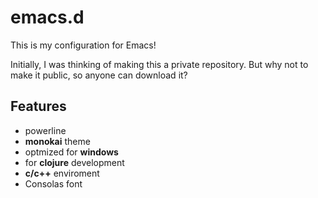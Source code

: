 # emacs.d

This is my configuration for Emacs!

Initially, I was thinking of making this a private repository. But why not to make it public, so anyone can download it?

## Features

- powerline
- **monokai** theme
- optmized for **windows**
- for **clojure** development
- **c/c++** enviroment
- Consolas font